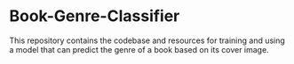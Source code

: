# Book-Genre-Classifier
This repository contains the codebase and resources for training and using a model that can predict the genre of a book based on its cover image.
